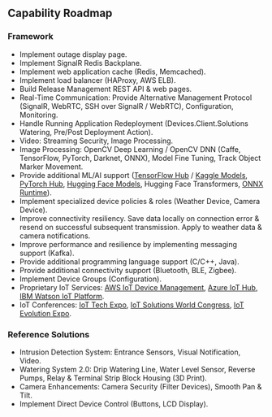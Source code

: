 ## Capability Roadmap

### Framework

- Implement outage display page.
- Implement SignalR Redis Backplane.
- Implement web application cache (Redis, Memcached).
- Implement load balancer (HAProxy, AWS ELB).
- Build Release Management REST API & web pages.
- Real-Time Communication: Provide Alternative Management Protocol (SignalR, WebRTC, SSH over SignalR / WebRTC), Configuration, Monitoring.
- Handle Running Application Redeployment (Devices.Client.Solutions Watering, Pre/Post Deployment Action).
- Video: Streaming Security, Image Processing.
- Image Processing: OpenCV Deep Learning / OpenCV DNN (Caffe, TensorFlow, PyTorch, Darknet, ONNX), Model Fine Tuning, Track Object Marker Movement.
- Provide additional ML/AI support ([TensorFlow Hub](https://tfhub.dev/) / [Kaggle Models](https://www.kaggle.com/models), [PyTorch Hub](https://pytorch.org/hub/), [Hugging Face Models](https://huggingface.co/docs/transformers/), Hugging Face Transformers, [ONNX Runtime](https://onnxruntime.ai/)).
- Implement specialized device policies & roles (Weather Device, Camera Device).
- Improve connectivity resiliency. Save data locally on connection error & resend on successful subsequent transmission. Apply to weather data & camera notifications.
- Improve performance and resilience by implementing messaging support (Kafka).
- Provide additional programming language support (C/C++, Java).
- Provide additional connectivity support (Bluetooth, BLE, Zigbee).
- Implement Device Groups (Configuration).
- Proprietary IoT Services: [AWS IoT Device Management](https://aws.amazon.com/iot-device-management/), [Azure IoT Hub](https://azure.microsoft.com/products/iot-hub/), [IBM Watson IoT Platform](https://internetofthings.ibmcloud.com/).
- IoT Conferences: [IoT Tech Expo](https://www.iottechexpo.com), [IoT Solutions World Congress](https://www.iotsworldcongress.com), [IoT Evolution Expo](https://www.iotevolutionexpo.com).

### Reference Solutions

- Intrusion Detection System: Entrance Sensors, Visual Notification, Video.
- Watering System 2.0: Drip Watering Line, Water Level Sensor, Reverse Pumps, Relay & Terminal Strip Block Housing (3D Print).
- Camera Enhancements: Camera Security (Filter Devices), Smooth Pan & Tilt.
- Implement Direct Device Control (Buttons, LCD Display).